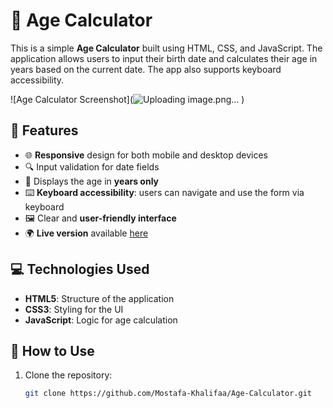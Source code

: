 # 🎂 Age Calculator

This is a simple **Age Calculator** built using HTML, CSS, and JavaScript. The application allows users to input their birth date and calculates their age in years based on the current date. The app also supports keyboard accessibility.

![Age Calculator Screenshot](![Uploading image.png…]()
)


## 🚀 Features

- 🌐 **Responsive** design for both mobile and desktop devices
- 🔍 Input validation for date fields
- 📅 Displays the age in **years only**
- ⌨️ **Keyboard accessibility**: users can navigate and use the form via keyboard
- 🖼️ Clear and **user-friendly interface**
- 🌍 **Live version** available [here](https://mostafa-khalifaa.github.io/Age-Calculator/)

## 💻 Technologies Used

- **HTML5**: Structure of the application
- **CSS3**: Styling for the UI
- **JavaScript**: Logic for age calculation

## 📝 How to Use

1. Clone the repository:
   ```bash
   git clone https://github.com/Mostafa-Khalifaa/Age-Calculator.git
